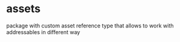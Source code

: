 # assets

package with custom asset reference type that allows to work with addressables in different way